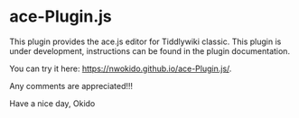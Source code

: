 # ace-Plugin.js
This plugin provides the ace.js editor for Tiddlywiki classic.
This plugin is under development, instructions can be found in the plugin documentation.

You can try it here: https://nwokido.github.io/ace-Plugin.js/.

Any comments are appreciated!!!

Have a nice day, Okido
